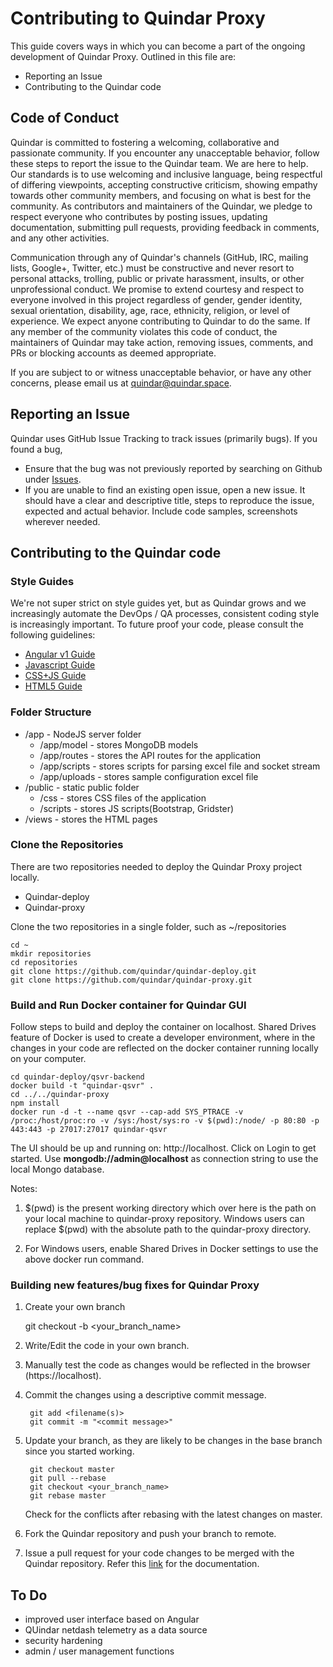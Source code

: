 # Contributing to Quindar Proxy

This guide covers ways in which you can become a part of the ongoing development of Quindar Proxy. Outlined in this file are:
* Reporting an Issue
* Contributing to the Quindar code

## Code of Conduct

Quindar is committed to fostering a welcoming, collaborative and passionate community. If you encounter any unacceptable behavior, follow these steps to report the issue to the Quindar team. We are here to help. Our standards is to use welcoming and inclusive language, being respectful of differing viewpoints, accepting constructive criticism, showing empathy towards other community members, and focusing on what is best for the community. As contributors and maintainers of the Quindar, we pledge to respect everyone who contributes by posting issues, updating documentation, submitting pull requests, providing feedback in comments, and any other activities.

Communication through any of Quindar's channels (GitHub, IRC, mailing lists, Google+, Twitter, etc.) must be constructive and never resort to personal attacks, trolling, public or private harassment, insults, or other unprofessional conduct. We promise to extend courtesy and respect to everyone involved in this project regardless of gender, gender identity, sexual orientation, disability, age, race, ethnicity, religion, or level of experience. We expect anyone contributing to Quindar to do the same. If any member of the community violates this code of conduct, the maintainers of Quindar may take action, removing issues, comments, and PRs or blocking accounts as deemed appropriate.

If you are subject to or witness unacceptable behavior, or have any other concerns, please email us at quindar@quindar.space.


## Reporting an Issue
Quindar uses GitHub Issue Tracking to track issues (primarily bugs). 
If you found a bug,
* Ensure that the bug was not previously reported by searching on Github under [Issues](https://github.com/quindar/quindar-proxy/issues).
* If you are unable to find an existing open issue, open a new issue. It should have a clear and descriptive title, steps to reproduce the issue, expected and actual behavior. Include code samples, screenshots wherever needed.

## Contributing to the Quindar code

### Style Guides
We're not super strict on style guides yet, but as Quindar grows and we increasingly automate the DevOps / QA processes, consistent coding style is increasingly important. To future proof your code, please consult the following guidelines:

* [Angular v1 Guide](https://github.com/johnpapa/angular-styleguide/blob/master/a1/README.md)
* [Javascript Guide](https://google.github.io/styleguide/jsguide.html)
* [CSS+JS Guide](https://github.com/airbnb/javascript/tree/master/css-in-javascript)
* [HTML5 Guide](https://www.w3schools.com/html/html5_syntax.asp)


### Folder Structure
* /app - NodeJS server folder
  * /app/model - stores MongoDB models
  * /app/routes - stores the API routes for the application
  * /app/scripts - stores scripts for parsing excel file and socket stream
  * /app/uploads - stores sample configuration excel file
* /public - static public folder
  * /css - stores CSS files of the application
  * /scripts - stores JS scripts(Bootstrap, Gridster)
* /views - stores the HTML pages

### Clone the Repositories
There are two repositories needed to deploy the Quindar Proxy project locally. 
* Quindar-deploy
* Quindar-proxy

Clone the two repositories in a single folder, such as ~/repositories

    cd ~
    mkdir repositories
    cd repositories
    git clone https://github.com/quindar/quindar-deploy.git
    git clone https://github.com/quindar/quindar-proxy.git
    
### Build and Run Docker container for Quindar GUI
Follow steps to build and deploy the container on localhost. Shared Drives feature of Docker is used to create a developer environment, where in the changes in your code are reflected on the docker container running locally on your computer.

    cd quindar-deploy/qsvr-backend
    docker build -t "quindar-qsvr" .
    cd ../../quindar-proxy
    npm install
    docker run -d -t --name qsvr --cap-add SYS_PTRACE -v /proc:/host/proc:ro -v /sys:/host/sys:ro -v $(pwd):/node/ -p 80:80 -p 443:443 -p 27017:27017 quindar-qsvr

The UI should be up and running on: http://localhost. Click on Login to get started. Use **mongodb://admin@localhost** as connection string to use the local Mongo database.

Notes:

1. $(pwd) is the present working directory which over here is the path on your local machine to quindar-proxy repository. Windows users can replace $(pwd) with the absolute path to the quindar-proxy directory. 

2. For Windows users, enable Shared Drives in Docker settings to use the above docker run command.

### Building new features/bug fixes for Quindar Proxy
1. Create your own branch

    git checkout -b <your_branch_name>

2. Write/Edit the code in your own branch.
3. Manually test the code as changes would be reflected in the browser (https://localhost).
4. Commit the changes using a descriptive commit message.
        
        git add <filename(s)>
        git commit -m "<commit message>"

5. Update your branch, as they are likely to be changes in the base branch since you started working.

        git checkout master
        git pull --rebase
        git checkout <your_branch_name>
        git rebase master

    Check for the conflicts after rebasing with the latest changes on master.
6. Fork the Quindar repository and push your branch to remote.
7. Issue a pull request for your code changes to be merged with the Quindar repository. Refer this [link](https://help.github.com/articles/creating-a-pull-request-from-a-fork/) for the documentation.


## To Do

* improved user interface based on Angular
* QUindar netdash telemetry as a data source
* security hardening
* admin / user management functions


